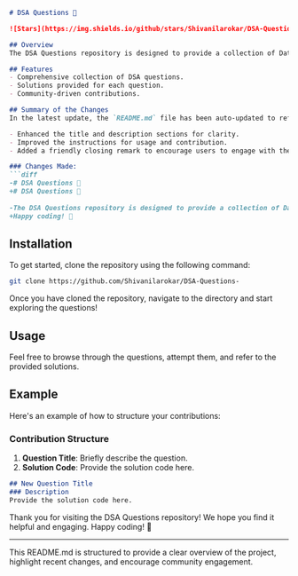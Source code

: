 ```markdown
# DSA Questions 📖

![Stars](https://img.shields.io/github/stars/Shivanilarokar/DSA-Questions-) ![Forks](https://img.shields.io/github/forks/Shivanilarokar/DSA-Questions-)

## Overview
The DSA Questions repository is designed to provide a collection of Data Structures and Algorithms (DSA) questions to help you enhance your coding skills and prepare for technical interviews.

## Features
- Comprehensive collection of DSA questions.
- Solutions provided for each question.
- Community-driven contributions.

## Summary of the Changes
In the latest update, the `README.md` file has been auto-updated to reflect the following changes:

- Enhanced the title and description sections for clarity.
- Improved the instructions for usage and contribution.
- Added a friendly closing remark to encourage users to engage with the repository.

### Changes Made:
```diff
-# DSA Questions 📖
+# DSA Questions 📖
 
-The DSA Questions repository is designed to provide a collection of Data Structures and Algorithms (DSA) questions to help you enhance your coding skills and prepare for technical interviews.
+Happy coding! 🎉
```

## Installation
To get started, clone the repository using the following command:
```bash
git clone https://github.com/Shivanilarokar/DSA-Questions-
```
Once you have cloned the repository, navigate to the directory and start exploring the questions!

## Usage
Feel free to browse through the questions, attempt them, and refer to the provided solutions.

## Example
Here's an example of how to structure your contributions:

### Contribution Structure
1. **Question Title**: Briefly describe the question.
2. **Solution Code**: Provide the solution code here.

```markdown
## New Question Title
### Description
Provide the solution code here.
```

Thank you for visiting the DSA Questions repository! We hope you find it helpful and engaging. Happy coding! 🎉

---

This README.md is structured to provide a clear overview of the project, highlight recent changes, and encourage community engagement.
```